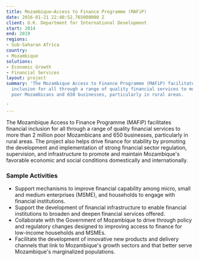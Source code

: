 ```yaml
---
title: Mozambique—Access to Finance Programme (MAFiP)
date: 2016-01-21 22:40:52.765000000 Z
client: U.K. Department for International Development
start: 2014
end: 2019
regions:
- Sub-Saharan Africa
country:
- Mozambique
solutions:
- Economic Growth
- Financial Services
layout: project
summary: 'The Mozambique Access to Finance Programme (MAFiP) facilitates financial
  inclusion for all through a range of quality financial services to more than 2 million
  poor Mozambicans and 650 businesses, particularly in rural areas.

'
---
```


The Mozambique Access to Finance Programme (MAFiP) facilitates financial inclusion for all through a range of quality financial services to more than 2 million poor Mozambicans and 650 businesses, particularly in rural areas. The project also helps drive finance for stability by promoting the development and implementation of strong financial sector regulation, supervision, and infrastructure to promote and maintain Mozambique's favorable economic and social conditions domestically and internationally.

###  Sample Activities

* Support mechanisms to improve financial capability among micro, small and medium enterprises (MSME), and households to engage with financial institutions.
* Support the development of financial infrastructure to enable financial institutions to broaden and deepen financial services offered.
* Collaborate with the Government of Mozambique to drive through policy and regulatory changes designed to improving access to finance for low-income households and MSMEs.
* Facilitate the development of innovative new products and delivery channels that link to Mozambique's growth sectors and that better serve Mozambique's marginalized populations.
